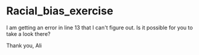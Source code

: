 # Racial_bias_exercise

I am getting an error in line 13 that I can't figure out. Is it possible for you to take a look there? 

Thank you, 
Ali
